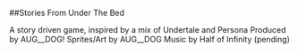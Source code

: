 ##Stories From Under The Bed


A story driven game, inspired by a mix of Undertale and Persona
Produced by AUG__DOG!
Sprites/Art by AUG__DOG
Music by Half of Infinity (pending)
